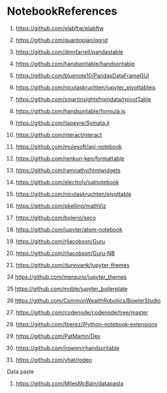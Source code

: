 # NotebookReferences

1. https://github.com/elabftw/elabftw

2. https://github.com/quantopian/qgrid

3. https://github.com/dmnfarrell/pandastable

4. https://github.com/handsontable/handsontable

5. https://github.com/bluenote10/PandasDataFrameGUI

6. https://github.com/nicolaskruchten/jupyter_pivottablejs

7. https://github.com/smartinsightsfromdata/rpivotTable

8. https://github.com/handsontable/formula.js

9. https://github.com/jlapeyre/Symata.jl

10. https://github.com/nteract/nteract

11. https://github.com/mulesoft/api-notebook

12. https://github.com/renkun-ken/formattable

13. https://github.com/ramnathv/htmlwidgets

14. https://github.com/electroly/sqlnotebook

16. https://github.com/nicolaskruchten/pivottable

17. https://github.com/pkelling/mathViz

18. https://github.com/bolerio/seco

19. https://github.com/jupyter/atom-notebook

21. https://github.com/rljacobson/Guru

22. https://github.com/rljacobson/Guru-NB

23. https://github.com/dunovank/jupyter-themes

24 https://github.com/merqurio/jupyter_themes

25 https://github.com/moble/jupyter_boilerplate

26 https://github.com/CommonWealthRobotics/BowlerStudio

27. https://github.com/codenode/codenode/tree/master

28. https://github.com/fperez/IPython-notebook-extensions

29. https://github.com/PatMartin/Dex

30. https://github.com/jrowen/rhandsontable

31.  https://github.com/yhat/rodeo




Data paste

1. https://github.com/MilesMcBain/datapasta






